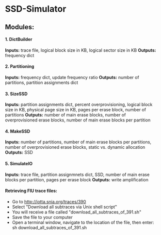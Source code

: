# SSD-Simulator

## Modules:

#### 1. DictBuilder
**Inputs:** trace file, logical block size in KB, logical sector size in KB
**Outputs:** frequency dict

#### 2. Partitioning
**Inputs:** frequency dict, update frequency ratio
**Outputs:** number of partitions, partition assignments dict

#### 3. SizeSSD
**Inputs:** partition assignments dict, percent overprovisioning, logical block size in KB, physical page size in KB, pages per erase block, number of partitions
**Outputs:** number of main erase blocks, number of overprovisioned erase blocks, number of main erase blocks per partition

#### 4. MakeSSD
**Inputs:** number of partitions, number of main erase blocks per partitions, number of overprovisioned erase blocks, static vs. dynamic allocation
**Outputs:** SSD 

#### 5. SimulateIO
**Inputs:** trace file, partition assignmnets dict, SSD, number of main erase blocks per partition, pages per erase block
**Outputs:** write amplification



#### Retrieving FIU trace files:

* Go to http://iotta.snia.org/traces/390
* Select "Download all subtraces via Unix shell script"
* You will receive a file called "download_all_subtraces_of_391.sh"
* Save the file to your computer
* Open a terminal window, navigate to the location of the file, then enter: sh download_all_subtraces_of_391.sh
